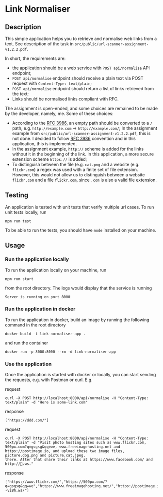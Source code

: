 # Link Normaliser

## Description
This simple application helps you to retrieve and normalise web links from a text. See description of the task in `src/public/url-scanner-assignment-v1.2.2.pdf`.

In short, the requirements are:
 - the application should be a web service with `POST api/normalise` API endpoint;
 - `POST api/normalise` endpoint should receive a plain text via POST request with `Content-Type: text/plain`;
 - `POST api/normalise` endpoint should return a list of links retrieved from the text;
 - Links should be normalised links compliant with RFC.

The assignment is open-ended, and some choices are remained to be made by the developer, namely, me. Some of these choices:
- According to the [RFC 3986](https://en.wikipedia.org/wiki/URI_normalization), an empty path should be converted to a `/` path, e.g. 
`http://example.com` -> `http://example.com/`; 
In the assignment example from `src/public/url-scanner-assignment-v1.2.2.pdf`, this is not done. 
I decided to follow [RFC 3986](https://en.wikipedia.org/wiki/URI_normalization) convention and in this application, this is implemented.
- In the assignment example, `http://` scheme is added for the links without it in the beginning of the link.
In this application, a more secure extension scheme `https://` is added;
- To distinguish between the file (e.g. `cat.png` and a website (e.g. `flickr.com`) a regex was used
with a finite set of file extension. However, this would not allow us to distinguish between a website
`flickr.com` and a file `flickr.com`, since `.com` is also a valid file extension. 

## Testing
An application is tested with unit tests that verify multiple url cases. To run unit tests locally, run 
```shell
npm run test
```

To be able to run the tests, you should have `node` installed on your machine.

## Usage
### Run the application locally
To run the application locally on your machine, run
```shell
npm run start
```
from the root directory. The logs would display that the service is running
```shell
Server is running on port 8000
```

### Run the application in docker
To run the application in docker, build an image by running the following command in the root directory
```shell
docker build -t link-normaliser-app .
```
and run the container
```shell
docker run -p 8000:8000 --rm -d link-normaliser-app
```

### Use the application
Once the application is started with docker or locally, you can start sending the requests, e.g. with Postman or curl. E.g.

request
```shell
curl -X POST http://localhost:8000/api/normalise -H "Content-Type: text/plain" -d "Here is some-link.com"
```
response
```shell
["https://ddd.com/"]
```

request
```shell
curl -X POST http://localhost:8000/api/normalise -H "Content-Type: text/plain" -d "Visit photo hosting sites such as www.flickr.com, 500px.com?q=gsgsg&qq=we, www.freeimagehosting.net and
https://postimage.io, and upload these two image files, picture.dog.png and picture.cat.jpeg,
there. After that share their links at https://www.facebook.com/ and http://🍕.ws."
```

response
```shell
["https://www.flickr.com/","https://500px.com/?q=gsgsg&qq=we","https://www.freeimagehosting.net/","https://postimage.io/","https://www.facebook.com/","http://xn--vi8h.ws/"]
```


